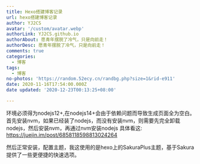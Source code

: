 ```yaml
---
title: Hexo搭建博客记录
url: hexo搭建博客记录
author: YJ2CS
avatar: '/custom/avatar.webp'
authorLink: YJ2CS.github.io
authorAbout: 愿青年摆脱了冷气，只是向前走！
authorDesc: 愿青年摆脱了冷气，只是向前走！
comments: true
categories:
  - 博客
tags:
  - 博客
no-photos: 'https://random.52ecy.cn/randbg.php?size=1&rid-e911'
date: 2020-11-16T17:54:00.000Z
date updated: '2020-12-23T00:13:25+08:00'

---
```


环境必须得为nodejs12+,在nodejs14+会由于依赖问题而导致生成页面全为空白。
首先安装nvm，如果已经装了nodejs，而没有安装nvm，则需要先完全卸载nodejs，然后安装nvm，再通过nvm安装nodejs
具体看这:
<https://juejin.im/post/6858118598813024264>

然后正常安装，配置主题，我这使用的是hexo上的SakuraPlus主题，基于Sakura提供了一些更便捷的快速选项。
